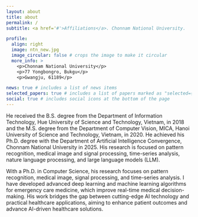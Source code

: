 ```yaml
---
layout: about
title: about
permalink: /
subtitle: <a href='#'>Affiliations</a>. Chonnam National University. 

profile:
  align: right
  image: ntn_new.jpg
  image_circular: false # crops the image to make it circular
  more_info: >
    <p>Chonnam National University</p>
    <p>77 Yongbongro, Bukgu</p>
    <p>Gwangju, 61189</p>

news: true # includes a list of news items
selected_papers: true # includes a list of papers marked as "selected={true}"
social: true # includes social icons at the bottom of the page
---
```


He received the B.S. degree from the Department of Information Technology, Hue University of Science and Technology, Vietnam, in 2018 and the M.S. degree from the Department of Computer Vision, MICA, Hanoi University of Science and Technology, Vietnam, in 2020. He achieved his Ph.D. degree with the Department of Artificial Intelligence Convergence, Chonnam National University in 2025. His research is focused on pattern recognition, medical image and signal processing, time-series analysis, nature language processing, and large language models (LLM).

With a Ph.D. in Computer Science, his research focuses on pattern recognition, medical image, signal processing, and time-series analysis. I have developed advanced deep learning and machine learning algorithms for emergency care medicine, which improve real-time medical decision-making. His work bridges the gap between cutting-edge AI technology and practical healthcare applications, aiming to enhance patient outcomes and advance AI-driven healthcare solutions.



